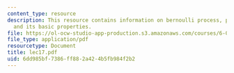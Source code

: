 ```yaml
---
content_type: resource
description: This resource contains information on bernoulli process, poisson process,
  and its basic properties.
file: https://ol-ocw-studio-app-production.s3.amazonaws.com/courses/6-041-probabilistic-systems-analysis-and-applied-probability-spring-2006/6dd985bf7386ff882a424b5fb984f2b2_lec17.pdf
file_type: application/pdf
resourcetype: Document
title: lec17.pdf
uid: 6dd985bf-7386-ff88-2a42-4b5fb984f2b2
---
```

